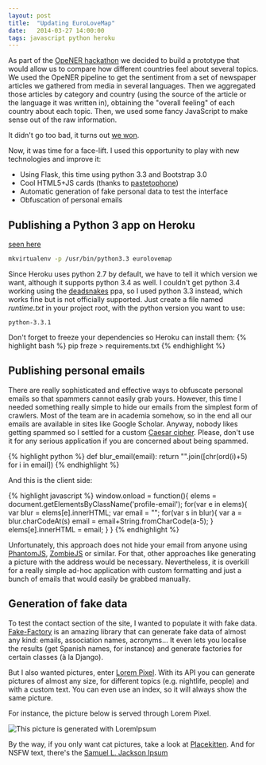 ```yaml
---
layout: post
title:  "Updating EuroLoveMap"
date:   2014-03-27 14:00:00
tags: javascript python heroku
---
```


As part of the [OpeNER hackathon](http://www.opener-project.org/2013/07/18/opener-hackathon-in-amsterdam/) we decided to build a prototype that would allow us to compare how different countries feel about several topics.
We used the OpeNER pipeline to get the sentiment from a set of newspaper articles we gathered from media in several languages.
Then we aggregated those articles by category and country (using the source of the article or the language it was written in), obtaining the "overall feeling" of each country about each topic.
Then, we used some fancy JavaScript to make sense out of the raw information.

It didn't go too bad, it turns out [we won](http://eurosentiment.eu/wp-content/uploads/2013/07/BOLv9qnCIAAJEek.jpg).

Now, it was time for a face-lift.
I used this opportunity to play with new technologies and improve it:

* Using Flask, this time using python 3.3 and Bootstrap 3.0
* Cool HTML5+JS cards (thanks to [pastetophone](http://pastetophone.com))
* Automatic generation of fake personal data to test the interface
* Obfuscation of personal emails

Publishing a Python 3 app on Heroku
-----------------------------------

[seen here](http://eurolovemap.herokuapp.com/)

``` bash
mkvirtualenv -p /usr/bin/python3.3 eurolovemap
```

Since Heroku uses python 2.7 by default, we have to tell it which version we want, although it supports python 3.4 as well.
I couldn't get python 3.4 working using the [deadsnakes](https://launchpad.net/~fkrull/+archive/deadsnakes) ppa, so I used python 3.3 instead, which works fine but is not officially supported.
Just create a file named *runtime.txt* in your project root, with the python version you want to use:

```
python-3.3.1
```

Don't forget to freeze your dependencies so Heroku can install them:
{% highlight bash %}
pip freze > requirements.txt
{% endhighlight %}

Publishing personal emails
--------------------------
There are really sophisticated and effective ways to obfuscate personal emails so that spammers cannot easily grab yours.
However, this time I needed something really simple to hide our emails from the simplest form of crawlers.
Most of the team are in academia somehow, so in the end all our emails are available in sites like Google Scholar.
Anyway, nobody likes getting spammed so I settled for a custom [Caesar cipher](http://en.wikipedia.org/wiki/Caesar_cipher).
Please, don't use it for any serious application if you are concerned about being spammed.

{% highlight python %}
def blur_email(email):
    return "".join([chr(ord(i)+5) for i in email])
{% endhighlight %}

And this is the client side:

{% highlight javascript %}
window.onload = function(){
     elems = document.getElementsByClassName('profile-email');
     for(var e in elems){
        var blur = elems[e].innerHTML;
        var email = "";
        for(var s in blur){
            var a = blur.charCodeAt(s)
            email = email+String.fromCharCode(a-5);
        }
        elems[e].innerHTML = email;
     }
}
{% endhighlight %}

Unfortunately, this approach does not hide your email from anyone using [PhantomJS](http://phantomjs.org/), [ZombieJS](http://zombie.labnotes.org/) or similar.
For that, other approaches like generating a picture with the address would be necessary.
Nevertheless, it is overkill for a really simple ad-hoc application with custom formatting and just a bunch of emails that would easily be grabbed manually.

Generation of fake data
-----------------------
To test the contact section of the site, I wanted to populate it with fake data.
[Fake-Factory](https://github.com/joke2k/faker) is an amazing library that can generate fake data of almost any kind: emails, association names, acronyms...
It even lets you localise the results (get Spanish names, for instance) and generate factories for certain classes (à la Django).

But I also wanted pictures, enter [Lorem Pixel](http://lorempixel.com/).
With its API you can generate pictures of almost any size, for different topics (e.g. nightlife, people) and with a custom text.
You can even use an index, so it will always show the same picture.

For instance, the picture below is served through Lorem Pixel.

![This picture is generated with LoremIpsum](http://lorempixel.com/400/200/nightlife/)

By the way, if you only want cat pictures, take a look at [Placekitten](http://placekitten.com/).
And for NSFW text, there's the [Samuel L. Jackson Ipsum](http://slipsum.com/)
